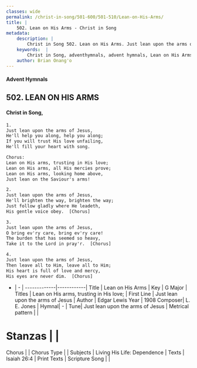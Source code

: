 ```yaml
---
classes: wide
permalink: /christ-in-song/501-600/501-510/Lean-on-His-Arms/
title: |
    502. Lean on His Arms - Christ in Song
metadata:
    description: |
        Christ in Song 502. Lean on His Arms. Just lean upon the arms of Jesus, He'll help you along, help you along; If you will trust His love unfailing, He'll fill your heart with song. Chorus: Lean on His arms, trusting in His love; Lean on His arms, all His mercies prove; Lean on His arms, looking home above, Just lean on the Saviour's arms!
    keywords:  |
        Christ in Song, adventhymnals, advent hymnals, Lean on His Arms, Just lean upon the arms of Jesus. Lean on His arms, trusting in His love;
    author: Brian Onang'o
---
```


#### Advent Hymnals
## 502. LEAN ON HIS ARMS
####  Christ in Song,

```txt
1.
Just lean upon the arms of Jesus,
He'll help you along, help you along;
If you will trust His love unfailing,
He'll fill your heart with song.

Chorus:
Lean on His arms, trusting in His love;
Lean on His arms, all His mercies prove;
Lean on His arms, looking home above,
Just lean on the Saviour's arms!

2.
Just lean upon the arms of Jesus,
He'll brighten the way, brighten the way;
Just follow gladly where He leadeth,
His gentle voice obey.  [Chorus]

3.
Just lean upon the arms of Jesus,
O bring ev'ry care, bring ev'ry care!
The burden that has seemed so heavy,
Take it to the Lord in pray'r.  [Chorus]

4.
Just lean upon the arms of Jesus,
Then leave all to Him, leave all to Him;
His heart is full of love and mercy,
His eyes are never dim.  [Chorus]

```

- |   -  |
-------------|------------|
Title | Lean on His Arms |
Key | G Major |
Titles | Lean on His arms, trusting in His love; |
First Line | Just lean upon the arms of Jesus |
Author | Edgar Lewis
Year | 1908
Composer| L. E. Jones |
Hymnal|  - |
Tune| Just lean upon the arms of Jesus |
Metrical pattern | |
# Stanzas |  |
Chorus |  |
Chorus Type |  |
Subjects | Living His Life: Dependence |
Texts | Isaiah 26:4 |
Print Texts | 
Scripture Song |  |
    
